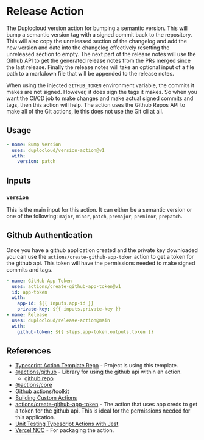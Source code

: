 # Release Action

The Duplocloud version action for bumping a semantic version. This will bump a
semantic version tag with a signed commit back to the repository. This will also
copy the unreleased section of the changelog and add the new version and date
into the changelog effectively resetting the unreleased section to empty. The
next part of the release notes will use the Github API to get the generated
release notes from the PRs merged since the last release. Finally the release
notes will take an optional input of a file path to a markdown file that will be
appended to the release notes.

When using the injected `GITHUB_TOKEN` environment variable, the commits it
makes are not signed. However, it does sign the tags it makes. So when you want
the CI/CD job to make changes and make actual signed commits and tags, then this
action will help. The action uses the Github Repos API to make all of the Git
actions, ie this does not use the Git cli at all.

## Usage

```yaml
- name: Bump Version
  uses: duplocloud/version-action@v1
  with:
    version: patch
```

## Inputs

### `version`

This is the main input for this action. It can either be a semantic version or
one of the following: `major`, `minor`, `patch`, `premajor`, `preminor`,
`prepatch`.

## Github Authentication

Once you have a github application created and the private key downloaded you
can use the `actions/create-github-app-token` action to get a token for the
github api. This token will have the permissions needed to make signed commits
and tags.

```yaml
- name: GitHub App Token
  uses: actions/create-github-app-token@v1
  id: app-token
  with:
    app-id: ${{ inputs.app-id }}
    private-key: ${{ inputs.private-key }}
- name: Release
  uses: duplocloud/release-action@main
  with:
    github-token: ${{ steps.app-token.outputs.token }}
```

## References

- [Typescript Action Template Repo](https://github.com/actions/typescript-action) -
  Project is using this template.
- [@actions/github](https://www.npmjs.com/package/@actions/github) - Library for
  using the github api within an action.
  - [github repo](https://github.com/actions/toolkit/tree/main/packages/github)
- [@actions/core](https://github.com/actions/toolkit/tree/main/packages/core)
- [Github actions/toolkit](https://github.com/actions/toolkit)
- [Building Custom Actions](https://docs.github.com/en/actions/sharing-automations/creating-actions/about-custom-actions)
- [actions/create-github-app-token](https://github.com/actions/create-github-app-token) -
  The action that uses app creds to get a token for the github api. This is
  ideal for the permissions needed for this application.
- [Unit Testing Typescript Actions with Jest](https://dev.to/balastrong/write-unit-test-for-your-typescript-github-action-503p)
- [Vercel NCC](https://www.npmjs.com/package/@vercel/ncc) - For packaging the
  action.
